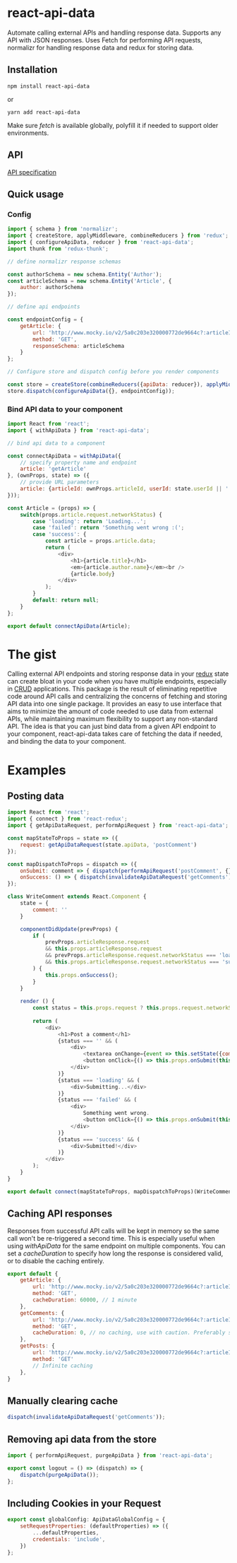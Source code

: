 # react-api-data

Automate calling external APIs and handling response data. Supports any API with JSON responses. Uses Fetch for
performing API requests, normalizr for handling response data and redux for storing data.

## Installation

`npm install react-api-data`

or

`yarn add react-api-data`

Make sure _fetch_ is available globally, polyfill it if needed to support older environments.

## API

[API specification](api.md)

## Quick usage

### Config

```js
import { schema } from 'normalizr';
import { createStore, applyMiddleware, combineReducers } from 'redux';
import { configureApiData, reducer } from 'react-api-data';
import thunk from 'redux-thunk';

// define normalizr response schemas

const authorSchema = new schema.Entity('Author');
const articleSchema = new schema.Entity('Article', {
    author: authorSchema
});

// define api endpoints

const endpointConfig = {
    getArticle: {
        url: 'http://www.mocky.io/v2/5a0c203e320000772de9664c?:articleId/:userId',
        method: 'GET',
        responseSchema: articleSchema
    }
};

// Configure store and dispatch config before you render components

const store = createStore(combineReducers({apiData: reducer}), applyMiddleware(thunk));
store.dispatch(configureApiData({}, endpointConfig));
```

### Bind API data to your component

```js
import React from 'react';
import { withApiData } from 'react-api-data';

// bind api data to a component

const connectApiData = withApiData({
    // specify property name and endpoint
    article: 'getArticle'
}, (ownProps, state) => ({
    // provide URL parameters
    article: {articleId: ownProps.articleId, userId: state.userId || ''}
}));

const Article = (props) => {
    switch(props.article.request.networkStatus) {
        case 'loading': return 'Loading...';
        case 'failed': return 'Something went wrong :(';
        case 'success': {
            const article = props.article.data;
            return (
                <div>
                    <h1>{article.title}</h1>
                    <em>{article.author.name}</em><br />
                    {article.body}
                </div>
            );
        }
        default: return null;
    }
};

export default connectApiData(Article);
```

# The gist

Calling external API endpoints and storing response data in your [redux](https://redux.js.org) state can create
bloat in your code when you have multiple endpoints, especially in [CRUD](https://en.wikipedia.org/wiki/Create,_read,_update_and_delete)
applications. This package is the result of eliminating repetitive code around API calls and centralizing the concerns of
fetching and storing API data into one single package. It provides an easy to use interface that aims to minimize the
amount of code needed to use data from external APIs, while maintaining maximum flexibility to support any non-standard
API. The idea is that you can just bind data from a given API endpoint to your component, react-api-data takes care of
fetching the data if needed, and binding the data to your component. 

# Examples

## Posting data

```js
import React from 'react';
import { connect } from 'react-redux';
import { getApiDataRequest, performApiRequest } from 'react-api-data';

const mapStateToProps = state => ({
    request: getApiDataRequest(state.apiData, 'postComment')
});

const mapDispatchToProps = dispatch => ({
    onSubmit: comment => { dispatch(performApiRequest('postComment', {}, {comment})); },
    onSuccess: () => { dispatch(invalidateApiDataRequest('getComments'))}
});

class WriteComment extends React.Component {
    state = {
        comment: ''
    }

    componentDidUpdate(prevProps) {
        if (
            prevProps.articleResponse.request
            && this.props.articleResponse.request
            && prevProps.articleResponse.request.networkStatus === 'loading'
            && this.props.articleResponse.request.networkStatus === 'success'
        ) {
            this.props.onSuccess();
        }
    }
    
    render () {
        const status = this.props.request ? this.props.request.networkStatus : '';
        
        return (
            <div>
                <h1>Post a comment</h1>
                {status === '' && (
                    <div>
                        <textarea onChange={event => this.setState({comment: event.target.value})} />
                        <button onClick={() => this.props.onSubmit(this.state.comment)}>Submit</button>
                    </div>
                )}
                {status === 'loading' && (
                    <div>Submitting...</div>
                )}
                {status === 'failed' && (
                    <div>
                        Something went wrong.
                        <button onClick={() => this.props.onSubmit(this.state.comment)}>Try again</button>
                    </div>
                )}
                {status === 'success' && (
                    <div>Submitted!</div>
                )}
            </div>
        );
    }
}

export default connect(mapStateToProps, mapDispatchToProps)(WriteComment);
```

## Caching API responses
Responses from successful API calls will be kept in memory so the same call won't be re-triggered a second time. This is especially useful when using *withApiData* for the same endpoint on multiple components. 
You can set a *cacheDuration* to specify how long the response is considered valid, or to disable the caching entirely. 
```js
export default {
    getArticle: {
        url: 'http://www.mocky.io/v2/5a0c203e320000772de9664c?:articleId/:userId',
        method: 'GET',
        cacheDuration: 60000, // 1 minute
    },
    getComments: {
        url: 'http://www.mocky.io/v2/5a0c203e320000772de9664c?:articleId',
        method: 'GET',
        cacheDuration: 0, // no caching, use with caution. Preferably set to a low value to prevent multiple simultaneous calls.
    },
    getPosts: {
        url: 'http://www.mocky.io/v2/5a0c203e320000772de9664c?:articleId',
        method: 'GET'
        // Infinite caching
    },
}
```

## Manually clearing cache
```js
dispatch(invalidateApiDataRequest('getComments'));
```

## Removing api data from the store
```js
import { performApiRequest, purgeApiData } from 'react-api-data';

export const logout = () => (dispatch) => {
    dispatch(purgeApiData());
};
```

## Including Cookies in your Request
```js
export const globalConfig: ApiDataGlobalConfig = {
    setRequestProperties: (defaultProperties) => ({
        ...defaultProperties,
        credentials: 'include',
    })
};
```